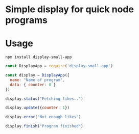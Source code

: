 # Simple display for quick node programs


# Usage

```
npm install display-small-app
```


```js
const DisplayApp = require('display-small-app')

const display = DisplayApp({
  name: "Name of program",
  data: { counter: 0 }
})

display.status("Fetching likes..")

display.update({counter: 1})

display.error("Not enough likes")

display.finish("Program finished")

```

